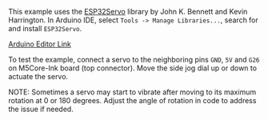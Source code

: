 This example uses the [ESP32Servo](https://github.com/jkb-git/ESP32Servo) library by John K. Bennett and Kevin Harrington.  In Arduino IDE, select `Tools -> Manage Libraries...`, search for and install `ESP32Servo`.   

[Arduino Editor Link](https://create.arduino.cc/editor/n-p/b86a3e53-a7d1-47c5-adc6-be6b12d8baee/preview)

To test the example, connect a servo to the neighboring pins `GND`, `5V` and `G26` on M5Core-Ink board (top connector).  Move the side jog dial up or down to actuate the servo.   

NOTE: Sometimes a servo may start to vibrate after moving to its maximum rotation at 0 or 180 degrees.  Adjust the angle of rotation in code to address the issue if needed.

